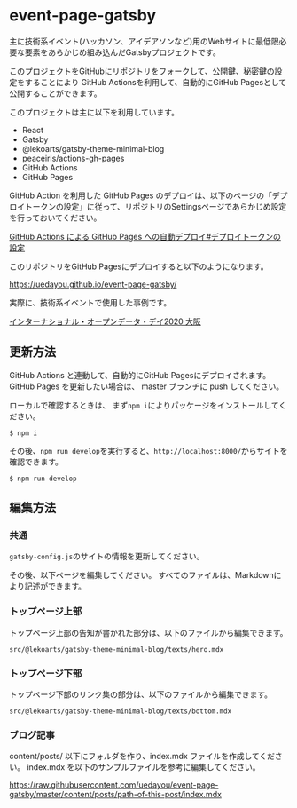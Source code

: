 # event-page-gatsby

主に技術系イベント(ハッカソン、アイデアソンなど)用のWebサイトに最低限必要な要素をあらかじめ組み込んだGatsbyプロジェクトです。

このプロジェクトをGitHubにリポジトリをフォークして、公開鍵、秘密鍵の設定をすることにより
GitHub Actionsを利用して、自動的にGitHub Pagesとして公開することができます。

このプロジェクトは主に以下を利用しています。

- React
- Gatsby
- @lekoarts/gatsby-theme-minimal-blog
- peaceiris/actions-gh-pages
- GitHub Actions
- GitHub Pages

GitHub Action を利用した GitHub Pages のデプロイは、以下のページの「デプロイトークンの設定」に従って、リポジトリのSettingsページであらかじめ設定を行っておいてください。

[GitHub Actions による GitHub Pages への自動デプロイ#デプロイトークンの設定](https://qiita.com/peaceiris/items/d401f2e5724fdcb0759d#%E3%83%87%E3%83%97%E3%83%AD%E3%82%A4%E3%83%88%E3%83%BC%E3%82%AF%E3%83%B3%E3%81%AE%E8%A8%AD%E5%AE%9A)

このリポジトリをGitHub Pagesにデプロイすると以下のようになります。

<https://uedayou.github.io/event-page-gatsby/>

実際に、技術系イベントで使用した事例です。

[インターナショナル・オープンデータ・デイ2020 大阪](https://iodd2020osaka.lodosaka.jp/)


## 更新方法

GitHub Actions と連動して、自動的にGitHub Pagesにデプロイされます。
GitHub Pages を更新したい場合は、 master ブランチに push してください。

ローカルで確認するときは、 まず`npm i`によりパッケージをインストールしてください。

```
$ npm i
```

その後、`npm run develop`を実行すると、`http://localhost:8000/`からサイトを確認できます。

```
$ npm run develop
```

## 編集方法

### 共通

`gatsby-config.js`のサイトの情報を更新してください。

その後、以下ページを編集してください。
すべてのファイルは、Markdownにより記述ができます。

### トップページ上部

トップページ上部の告知が書かれた部分は、以下のファイルから編集できます。

`src/@lekoarts/gatsby-theme-minimal-blog/texts/hero.mdx`


### トップページ下部

トップページ下部のリンク集の部分は、以下のファイルから編集できます。

`src/@lekoarts/gatsby-theme-minimal-blog/texts/bottom.mdx`


### ブログ記事

content/posts/ 以下にフォルダを作り、index.mdx ファイルを作成してください。
index.mdx を以下のサンプルファイルを参考に編集してください。

<https://raw.githubusercontent.com/uedayou/event-page-gatsby/master/content/posts/path-of-this-post/index.mdx>
